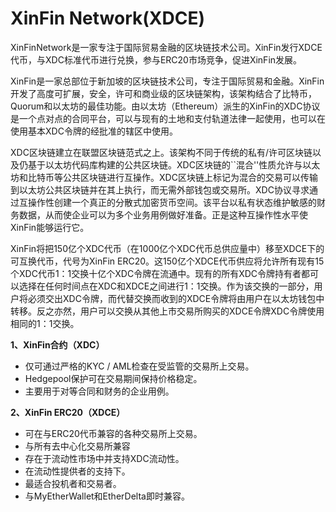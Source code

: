 # 

# XinFin Network(XDCE)

XinFinNetwork是一家专注于国际贸易金融的区块链技术公司。XinFin发行XDCE代币，与XDC标准代币进行兑换，参与ERC20市场竞争，促进XinFin发展。

XinFin是一家总部位于新加坡的区块链技术公司，专注于国际贸易和金融。XinFin开发了高度可扩展，安全，许可和商业级的区块链架构，该架构结合了比特币，Quorum和以太坊的最佳功能。由以太坊（Ethereum）派生的XinFin的XDC协议是一个点对点的合同平台，可以与现有的土地和支付轨道法律一起使用，也可以在使用基本XDC令牌的经批准的辖区中使用。

XDC区块链建立在联盟区块链范式之上。该架构不同于传统的私有/许可区块链以及仍基于以太坊代码库构建的公共区块链。XDC区块链的``混合''性质允许与以太坊和比特币等公共区块链进行互操作。XDC区块链上标记为混合的交易可以传输到以太坊公共区块链并在其上执行，而无需外部钱包或交易所。XDC协议寻求通过互操作性创建一个真正的分散式加密货币空间。该平台以私有状态维护敏感的财务数据，从而使企业可以为多个业务用例做好准备。正是这种互操作性水平使XinFin能够运行它。

XinFin将把150亿个XDC代币（在1000亿个XDC代币总供应量中）移至XDCE下的可互换代币，代号为XinFin ERC20。这150亿个XDCE代币供应将允许所有现有15个XDC代币1：1交换十亿个XDC令牌在流通中。现有的所有XDC令牌持有者都可以选择在任何时间点在XDC和XDCE之间进行1：1交换。作为该交换的一部分，用户将必须交出XDC令牌，而代替交换而收到的XDCE令牌将由用户在以太坊钱包中转移。反之亦然，用户可以交换从其他上市交易所购买的XDCE令牌XDC令牌使用相同的1：1交换。

**1、XinFin合约（XDC）**

- 仅可通过严格的KYC / AML检查在受监管的交易所上交易。
- Hedgepool保护可在交易期间保持价格稳定。
- 主要用于对等合同和财务的企业用例。

**2、XinFin ERC20（XDCE）**

- 可在与ERC20代币兼容的各种交易所上交易。
- 与所有去中心化交易所兼容
- 存在于流动性市场中并支持XDC流动性。
- 在流动性提供者的支持下。
- 最适合投机者和交易者。
- 与MyEtherWallet和EtherDelta即时兼容。

